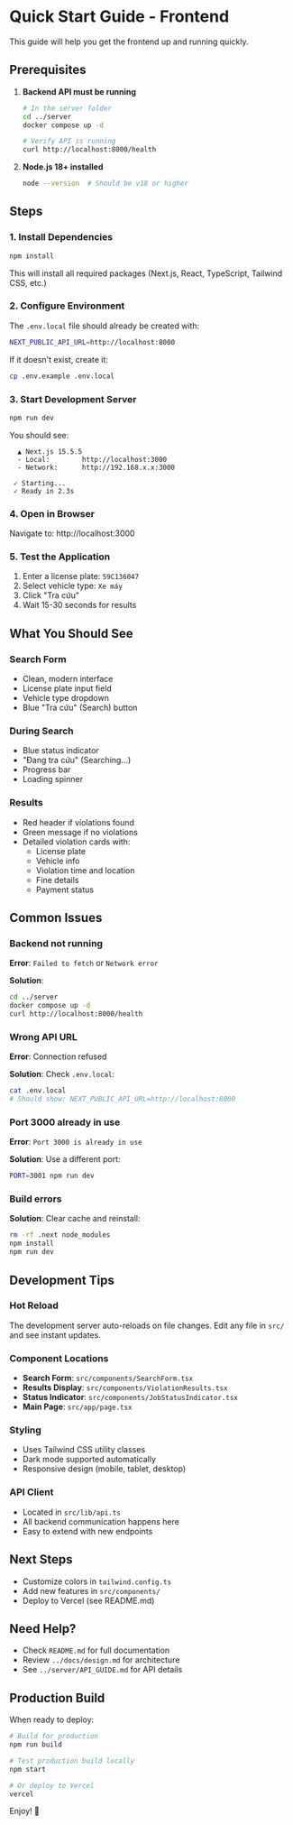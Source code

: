# Quick Start Guide - Frontend

This guide will help you get the frontend up and running quickly.

## Prerequisites

1. **Backend API must be running**
   ```bash
   # In the server folder
   cd ../server
   docker compose up -d
   
   # Verify API is running
   curl http://localhost:8000/health
   ```

2. **Node.js 18+ installed**
   ```bash
   node --version  # Should be v18 or higher
   ```

## Steps

### 1. Install Dependencies

```bash
npm install
```

This will install all required packages (Next.js, React, TypeScript, Tailwind CSS, etc.)

### 2. Configure Environment

The `.env.local` file should already be created with:
```bash
NEXT_PUBLIC_API_URL=http://localhost:8000
```

If it doesn't exist, create it:
```bash
cp .env.example .env.local
```

### 3. Start Development Server

```bash
npm run dev
```

You should see:
```
  ▲ Next.js 15.5.5
  - Local:        http://localhost:3000
  - Network:      http://192.168.x.x:3000

 ✓ Starting...
 ✓ Ready in 2.3s
```

### 4. Open in Browser

Navigate to: http://localhost:3000

### 5. Test the Application

1. Enter a license plate: `59C136047`
2. Select vehicle type: `Xe máy`
3. Click "Tra cứu"
4. Wait 15-30 seconds for results

## What You Should See

### Search Form
- Clean, modern interface
- License plate input field
- Vehicle type dropdown
- Blue "Tra cứu" (Search) button

### During Search
- Blue status indicator
- "Đang tra cứu" (Searching...)
- Progress bar
- Loading spinner

### Results
- Red header if violations found
- Green message if no violations
- Detailed violation cards with:
  - License plate
  - Vehicle info
  - Violation time and location
  - Fine details
  - Payment status

## Common Issues

### Backend not running
**Error**: `Failed to fetch` or `Network error`

**Solution**:
```bash
cd ../server
docker compose up -d
curl http://localhost:8000/health
```

### Wrong API URL
**Error**: Connection refused

**Solution**: Check `.env.local`:
```bash
cat .env.local
# Should show: NEXT_PUBLIC_API_URL=http://localhost:8000
```

### Port 3000 already in use
**Error**: `Port 3000 is already in use`

**Solution**: Use a different port:
```bash
PORT=3001 npm run dev
```

### Build errors
**Solution**: Clear cache and reinstall:
```bash
rm -rf .next node_modules
npm install
npm run dev
```

## Development Tips

### Hot Reload
The development server auto-reloads on file changes. Edit any file in `src/` and see instant updates.

### Component Locations
- **Search Form**: `src/components/SearchForm.tsx`
- **Results Display**: `src/components/ViolationResults.tsx`
- **Status Indicator**: `src/components/JobStatusIndicator.tsx`
- **Main Page**: `src/app/page.tsx`

### Styling
- Uses Tailwind CSS utility classes
- Dark mode supported automatically
- Responsive design (mobile, tablet, desktop)

### API Client
- Located in `src/lib/api.ts`
- All backend communication happens here
- Easy to extend with new endpoints

## Next Steps

- Customize colors in `tailwind.config.ts`
- Add new features in `src/components/`
- Deploy to Vercel (see README.md)

## Need Help?

- Check `README.md` for full documentation
- Review `../docs/design.md` for architecture
- See `../server/API_GUIDE.md` for API details

## Production Build

When ready to deploy:

```bash
# Build for production
npm run build

# Test production build locally
npm start

# Or deploy to Vercel
vercel
```

Enjoy! 🎉

